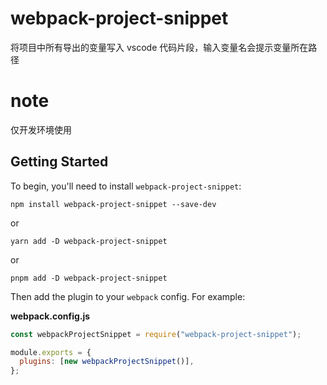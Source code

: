 # webpack-project-snippet

将项目中所有导出的变量写入 vscode 代码片段，输入变量名会提示变量所在路径

# note

仅开发环境使用

## Getting Started

To begin, you'll need to install `webpack-project-snippet`:

```console
npm install webpack-project-snippet --save-dev
```

or

```console
yarn add -D webpack-project-snippet
```

or

```console
pnpm add -D webpack-project-snippet
```

Then add the plugin to your `webpack` config. For example:

**webpack.config.js**

```js
const webpackProjectSnippet = require("webpack-project-snippet");

module.exports = {
  plugins: [new webpackProjectSnippet()],
};
```
